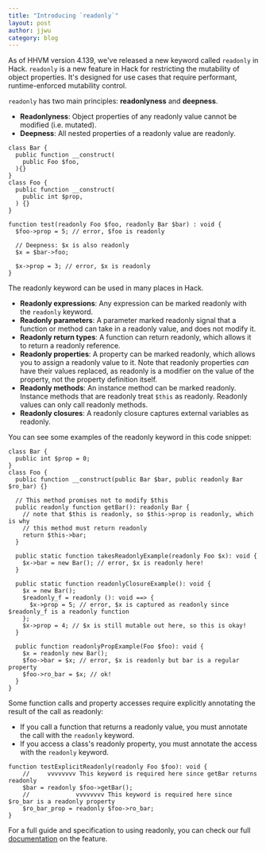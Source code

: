 ```yaml
---
title: "Introducing `readonly`"
layout: post
author: jjwu
category: blog
---
```


As of HHVM version 4.139, we've released a new keyword called `readonly` in Hack. `readonly` is a new feature in Hack for restricting the mutability of object properties. It's designed for use cases that require performant, runtime-enforced mutability control. 

`readonly` has two main principles: **readonlyness** and **deepness**. 

- **Readonlyness**: Object properties of any readonly value cannot be modified (i.e. mutated).
- **Deepness**: All nested properties of a readonly value are readonly.

```Hack
class Bar {
  public function __construct(
    public Foo $foo,
  ){}
}
class Foo {
  public function __construct(
    public int $prop,
  ) {}
}

function test(readonly Foo $foo, readonly Bar $bar) : void { 
  $foo->prop = 5; // error, $foo is readonly 

  // Deepness: $x is also readonly
  $x = $bar->foo;

  $x->prop = 3; // error, $x is readonly
}
```

The readonly keyword can be used in many places in Hack. 
- **Readonly expressions**: Any expression can be marked readonly with the `readonly` keyword. 
- **Readonly parameters**: A parameter marked readonly signal that a function or method can take in a readonly value, and does not modify it. 
- **Readonly return types**: A function can return readonly, which allows it to return a readonly reference. 
- **Readonly properties**: A property can be marked readonly, which allows you to assign a readonly value to it. Note that readonly properties *can* have their values replaced, as readonly is a modifier on the value of the property, not the property definition itself. 
- **Readonly methods**: An instance method can be marked readonly. Instance methods that are readonly treat `$this` as readonly. Readonly values can only call readonly methods. 
- **Readonly closures**: A readonly closure captures external variables as readonly. 

You can see some examples of the readonly keyword in this code snippet: 

```Hack
class Bar {
  public int $prop = 0;
}
class Foo {
  public function __construct(public Bar $bar, public readonly Bar $ro_bar) {}

  // This method promises not to modify $this
  public readonly function getBar(): readonly Bar {
    // note that $this is readonly, so $this->prop is readonly, which is why
    // this method must return readonly
    return $this->bar;
  }

  public static function takesReadonlyExample(readonly Foo $x): void {
    $x->bar = new Bar(); // error, $x is readonly here!
  }

  public static function readonlyClosureExample(): void {
    $x = new Bar();
    $readonly_f = readonly (): void ==> {
      $x->prop = 5; // error, $x is captured as readonly since $readonly_f is a readonly function
    };
    $x->prop = 4; // $x is still mutable out here, so this is okay!
  }

  public function readonlyPropExample(Foo $foo): void {
    $x = readonly new Bar();
    $foo->bar = $x; // error, $x is readonly but bar is a regular property
    $foo->ro_bar = $x; // ok!
  }
}
```

Some function calls and property accesses require explicitly annotating the result of the call as readonly:

- If you call a function that returns a readonly value, you must annotate the call with the `readonly` keyword. 
- If you access a class's readonly property, you must annotate the access with the `readonly` keyword. 

```Hack
function testExplicitReadonly(readonly Foo $foo): void {
    //     vvvvvvvv This keyword is required here since getBar returns readonly
    $bar = readonly $foo->getBar(); 
    //             vvvvvvvv This keyword is required here since $ro_bar is a readonly property
    $ro_bar_prop = readonly $foo->ro_bar;
}
```

For a full guide and specification to using readonly, you can check our full [documentation](https://docs.hhvm.com/hack/readonly/introduction) on the feature. 